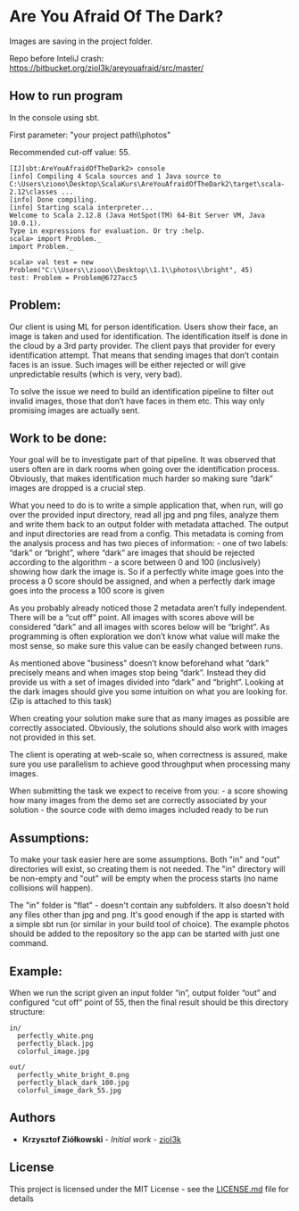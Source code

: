 # Are You Afraid Of The Dark?

Images are saving in the project folder.

Repo before InteliJ crash: https://bitbucket.org/ziol3k/areyouafraid/src/master/


## How to run program

In the console using sbt.
 
First parameter: "your project path\\\photos"

Recommended cut-off value: 55.


```
[IJ]sbt:AreYouAfraidOfTheDark2> console
[info] Compiling 4 Scala sources and 1 Java source to C:\Users\ziooo\Desktop\ScalaKurs\AreYouAfraidOfTheDark2\target\scala-2.12\classes ...
[info] Done compiling.
[info] Starting scala interpreter...
Welcome to Scala 2.12.8 (Java HotSpot(TM) 64-Bit Server VM, Java 10.0.1).
Type in expressions for evaluation. Or try :help.
scala> import Problem._
import Problem._

scala> val test = new Problem("C:\\Users\\ziooo\\Desktop\\1.1\\photos\\bright", 45)
test: Problem = Problem@6727acc5

```

## Problem:
   

Our client is using ML for person identification. Users show their face, an image is taken and used for identification. The identification
 itself is done in the cloud by a 3rd party provider. The client pays that provider for every identification attempt. That means that sending
  images that don’t contain faces is an issue. Such images will be either rejected or will give unpredictable results (which is very, very bad). 

To solve the issue we need to build an identification pipeline to filter out invalid images, those that don’t have faces in them etc. 
This way only promising images are actually sent. 


## Work to be done:

Your goal will be to investigate part of that pipeline. It was observed that users often are in dark rooms when going over the identification process.  Obviously, that makes identification much harder so making sure “dark” images are dropped is a crucial step. 
 
What you need to do is to write a simple application that, when run, will go over the provided input directory, read all jpg and png files, analyze them and write them back to an output folder with metadata attached. The output and input directories are read from a config. This metadata is coming from the analysis process and has two pieces of information: - one of two labels: “dark” or “bright”, where “dark” are images that should be rejected according to the algorithm - a score between 0 and 100 (inclusively) showing how dark the image is. So if a perfectly white image goes into the process a 0 score should be assigned, and when a perfectly dark image goes into the process a 100 score is given 
 
As you probably already noticed those 2 metadata aren’t fully independent. There will be a “cut off” point. All images with scores above will be considered “dark” and all images with scores below will be “bright”. As programming is often exploration we don’t know what value will make the most sense, so make sure this value can be easily changed between runs. 
 
As mentioned above "business" doesn’t know beforehand what “dark” precisely means and when images stop being “dark”. Instead they did provide us with a set of images divided into “dark” and “bright”. Looking at the dark images should give you some intuition on what you are looking for. (Zip is attached to this task) 
 
When creating your solution make sure that as many images as possible are correctly associated. Obviously, the solutions should also work with images not provided in this set.  
 
The client is operating at web-scale so, when correctness is assured, make sure you use parallelism to achieve good throughput when processing many images. 

 When submitting the task we expect to receive from you: - a score showing how many images from the demo set are correctly associated by your solution - the source code with demo images included ready to be run  
 

## Assumptions:

To make your task easier here are some assumptions. Both "in" and "out" directories will exist, so creating them is not needed. The "in" directory will be non-empty and "out" will be empty when the process starts (no name collisions will happen). 
 
The "in" folder is "flat" - doesn't contain any subfolders. It also doesn't hold any files other than jpg and png. It's good enough if the app is started with a simple sbt run (or similar in your build tool of choice). The example photos should be added to the repository so the app can be started with just one command.


## Example:

When we run the script given an input folder “in”, output folder “out” and configured “cut off“ point of 55, then the final result should be this directory structure:

```
in/  
  perfectly_white.png    
  perfectly_black.jpg    
  colorful_image.jpg 
  
out/    
  perfectly_white_bright_0.png    
  perfectly_black_dark_100.jpg    
  colorful_image_dark_55.jpg  
```



## Authors

* **Krzysztof Ziółkowski** - *Initial work* - [ziol3k](https://bitbucket.org/ziol3k/)

## License

This project is licensed under the MIT License - see the [LICENSE.md](LICENSE.md) file for details


